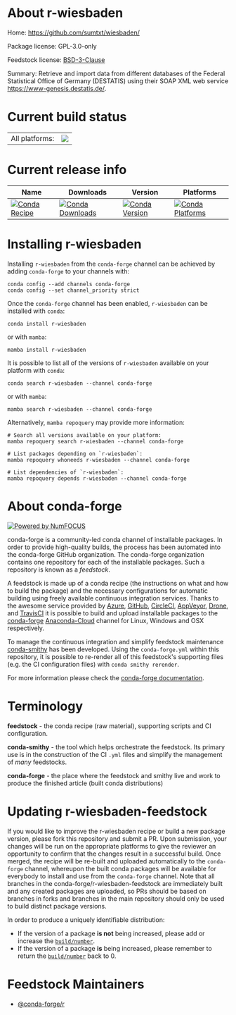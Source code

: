 About r-wiesbaden
=================

Home: https://github.com/sumtxt/wiesbaden/

Package license: GPL-3.0-only

Feedstock license: [BSD-3-Clause](https://github.com/conda-forge/r-wiesbaden-feedstock/blob/main/LICENSE.txt)

Summary: Retrieve and import data from different databases of the Federal Statistical Office of Germany (DESTATIS) using their SOAP XML web service <https://www-genesis.destatis.de/>.

Current build status
====================


<table><tr><td>All platforms:</td>
    <td>
      <a href="https://dev.azure.com/conda-forge/feedstock-builds/_build/latest?definitionId=16591&branchName=main">
        <img src="https://dev.azure.com/conda-forge/feedstock-builds/_apis/build/status/r-wiesbaden-feedstock?branchName=main">
      </a>
    </td>
  </tr>
</table>

Current release info
====================

| Name | Downloads | Version | Platforms |
| --- | --- | --- | --- |
| [![Conda Recipe](https://img.shields.io/badge/recipe-r--wiesbaden-green.svg)](https://anaconda.org/conda-forge/r-wiesbaden) | [![Conda Downloads](https://img.shields.io/conda/dn/conda-forge/r-wiesbaden.svg)](https://anaconda.org/conda-forge/r-wiesbaden) | [![Conda Version](https://img.shields.io/conda/vn/conda-forge/r-wiesbaden.svg)](https://anaconda.org/conda-forge/r-wiesbaden) | [![Conda Platforms](https://img.shields.io/conda/pn/conda-forge/r-wiesbaden.svg)](https://anaconda.org/conda-forge/r-wiesbaden) |

Installing r-wiesbaden
======================

Installing `r-wiesbaden` from the `conda-forge` channel can be achieved by adding `conda-forge` to your channels with:

```
conda config --add channels conda-forge
conda config --set channel_priority strict
```

Once the `conda-forge` channel has been enabled, `r-wiesbaden` can be installed with `conda`:

```
conda install r-wiesbaden
```

or with `mamba`:

```
mamba install r-wiesbaden
```

It is possible to list all of the versions of `r-wiesbaden` available on your platform with `conda`:

```
conda search r-wiesbaden --channel conda-forge
```

or with `mamba`:

```
mamba search r-wiesbaden --channel conda-forge
```

Alternatively, `mamba repoquery` may provide more information:

```
# Search all versions available on your platform:
mamba repoquery search r-wiesbaden --channel conda-forge

# List packages depending on `r-wiesbaden`:
mamba repoquery whoneeds r-wiesbaden --channel conda-forge

# List dependencies of `r-wiesbaden`:
mamba repoquery depends r-wiesbaden --channel conda-forge
```


About conda-forge
=================

[![Powered by
NumFOCUS](https://img.shields.io/badge/powered%20by-NumFOCUS-orange.svg?style=flat&colorA=E1523D&colorB=007D8A)](https://numfocus.org)

conda-forge is a community-led conda channel of installable packages.
In order to provide high-quality builds, the process has been automated into the
conda-forge GitHub organization. The conda-forge organization contains one repository
for each of the installable packages. Such a repository is known as a *feedstock*.

A feedstock is made up of a conda recipe (the instructions on what and how to build
the package) and the necessary configurations for automatic building using freely
available continuous integration services. Thanks to the awesome service provided by
[Azure](https://azure.microsoft.com/en-us/services/devops/), [GitHub](https://github.com/),
[CircleCI](https://circleci.com/), [AppVeyor](https://www.appveyor.com/),
[Drone](https://cloud.drone.io/welcome), and [TravisCI](https://travis-ci.com/)
it is possible to build and upload installable packages to the
[conda-forge](https://anaconda.org/conda-forge) [Anaconda-Cloud](https://anaconda.org/)
channel for Linux, Windows and OSX respectively.

To manage the continuous integration and simplify feedstock maintenance
[conda-smithy](https://github.com/conda-forge/conda-smithy) has been developed.
Using the ``conda-forge.yml`` within this repository, it is possible to re-render all of
this feedstock's supporting files (e.g. the CI configuration files) with ``conda smithy rerender``.

For more information please check the [conda-forge documentation](https://conda-forge.org/docs/).

Terminology
===========

**feedstock** - the conda recipe (raw material), supporting scripts and CI configuration.

**conda-smithy** - the tool which helps orchestrate the feedstock.
                   Its primary use is in the construction of the CI ``.yml`` files
                   and simplify the management of *many* feedstocks.

**conda-forge** - the place where the feedstock and smithy live and work to
                  produce the finished article (built conda distributions)


Updating r-wiesbaden-feedstock
==============================

If you would like to improve the r-wiesbaden recipe or build a new
package version, please fork this repository and submit a PR. Upon submission,
your changes will be run on the appropriate platforms to give the reviewer an
opportunity to confirm that the changes result in a successful build. Once
merged, the recipe will be re-built and uploaded automatically to the
`conda-forge` channel, whereupon the built conda packages will be available for
everybody to install and use from the `conda-forge` channel.
Note that all branches in the conda-forge/r-wiesbaden-feedstock are
immediately built and any created packages are uploaded, so PRs should be based
on branches in forks and branches in the main repository should only be used to
build distinct package versions.

In order to produce a uniquely identifiable distribution:
 * If the version of a package **is not** being increased, please add or increase
   the [``build/number``](https://docs.conda.io/projects/conda-build/en/latest/resources/define-metadata.html#build-number-and-string).
 * If the version of a package **is** being increased, please remember to return
   the [``build/number``](https://docs.conda.io/projects/conda-build/en/latest/resources/define-metadata.html#build-number-and-string)
   back to 0.

Feedstock Maintainers
=====================

* [@conda-forge/r](https://github.com/conda-forge/r/)


